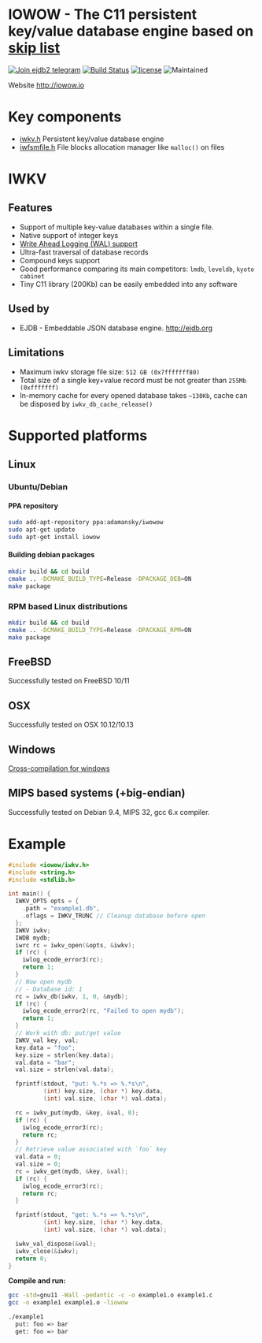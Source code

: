 IOWOW - The C11 persistent key/value database engine based on [skip list](https://en.wikipedia.org/wiki/Skip_list)
==================================================================================================================

[![Join ejdb2 telegram](https://img.shields.io/badge/join-ejdb2%20telegram-0088cc.svg)](https://t.me/ejdb2)
[![Build Status](https://travis-ci.org/Softmotions/iowow.svg?branch=master)](https://travis-ci.org/Softmotions/iowow)
[![license](https://img.shields.io/github/license/Softmotions/ejdb.svg)](https://github.com/Softmotions/iowow/blob/master/LICENSE)
![Maintained](https://img.shields.io/maintenance/yes/2019.svg)

Website http://iowow.io

# Key components

* [iwkv.h](https://github.com/Softmotions/iowow/blob/master/src/kv/iwkv.h) Persistent key/value database engine
* [iwfsmfile.h](https://github.com/Softmotions/iowow/blob/master/src/fs/iwfsmfile.h) File blocks allocation manager like `malloc()` on files

# IWKV

## Features

* Support of multiple key-value databases within a single file.
* Native support of integer keys
* [Write Ahead Logging (WAL) support](http://iowow.io/wal)
* Ultra-fast traversal of database records
* Compound keys support
* Good performance comparing its main competitors: `lmdb`, `leveldb`, `kyoto cabinet`
* Tiny C11 library (200Kb) can be easily embedded into any software

## Used by

* EJDB - Embeddable JSON database engine. http://ejdb.org

## Limitations

* Maximum iwkv storage file size: `512 GB (0x7fffffff80)`
* Total size of a single key+value record must be not greater than `255Mb (0xfffffff)`
* In-memory cache for every opened database takes `~130Kb`, cache can be disposed by `iwkv_db_cache_release()`

# Supported platforms

## Linux
### Ubuntu/Debian
#### PPA repository

```sh
sudo add-apt-repository ppa:adamansky/iwowow
sudo apt-get update
sudo apt-get install iowow
```

#### Building debian packages

```sh
mkdir build && cd build
cmake .. -DCMAKE_BUILD_TYPE=Release -DPACKAGE_DEB=ON
make package
```

### RPM based Linux distributions
```sh
mkdir build && cd build
cmake .. -DCMAKE_BUILD_TYPE=Release -DPACKAGE_RPM=ON
make package
```

## FreeBSD

Successfully tested on FreeBSD 10/11

## OSX

Successfully tested on OSX 10.12/10.13

## Windows

[Cross-compilation for windows](http://iowow.io/iw/win)


## MIPS based systems (+big-endian)

Successfully tested on Debian 9.4, MIPS 32, gcc 6.x compiler.

# Example

```c
#include <iowow/iwkv.h>
#include <string.h>
#include <stdlib.h>

int main() {
  IWKV_OPTS opts = {
    .path = "example1.db",
    .oflags = IWKV_TRUNC // Cleanup database before open
  };
  IWKV iwkv;
  IWDB mydb;
  iwrc rc = iwkv_open(&opts, &iwkv);
  if (rc) {
    iwlog_ecode_error3(rc);
    return 1;
  }
  // Now open mydb
  // - Database id: 1
  rc = iwkv_db(iwkv, 1, 0, &mydb);
  if (rc) {
    iwlog_ecode_error2(rc, "Failed to open mydb");
    return 1;
  }
  // Work with db: put/get value
  IWKV_val key, val;
  key.data = "foo";
  key.size = strlen(key.data);
  val.data = "bar";
  val.size = strlen(val.data);

  fprintf(stdout, "put: %.*s => %.*s\n",
          (int) key.size, (char *) key.data,
          (int) val.size, (char *) val.data);

  rc = iwkv_put(mydb, &key, &val, 0);
  if (rc) {
    iwlog_ecode_error3(rc);
    return rc;
  }
  // Retrieve value associated with `foo` key
  val.data = 0;
  val.size = 0;
  rc = iwkv_get(mydb, &key, &val);
  if (rc) {
    iwlog_ecode_error3(rc);
    return rc;
  }

  fprintf(stdout, "get: %.*s => %.*s\n",
          (int) key.size, (char *) key.data,
          (int) val.size, (char *) val.data);

  iwkv_val_dispose(&val);
  iwkv_close(&iwkv);
  return 0;
}
```
**Compile and run:**

```sh
gcc -std=gnu11 -Wall -pedantic -c -o example1.o example1.c
gcc -o example1 example1.o -liowow

./example1
  put: foo => bar
  get: foo => bar
```



